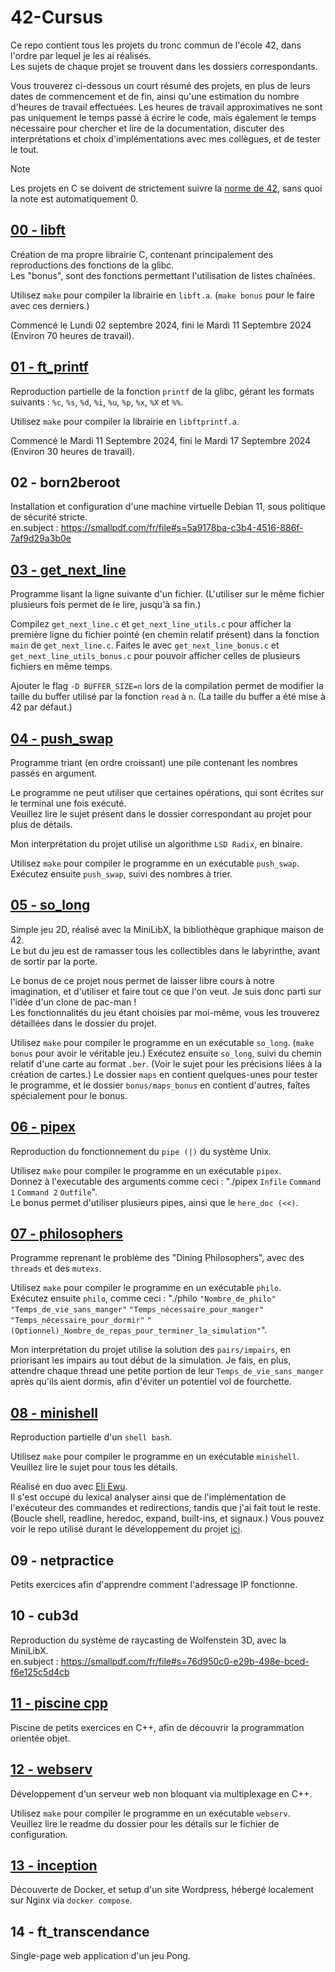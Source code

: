 # 42-Cursus

Ce repo contient tous les projets du tronc commun de l'école 42, dans l'ordre par lequel je les ai réalisés.  
Les sujets de chaque projet se trouvent dans les dossiers correspondants.

Vous trouverez ci-dessous un court résumé des projets, en plus de leurs dates de commencement et de fin, ainsi qu'une estimation du nombre d'heures de travail effectuées. Les heures de travail approximatives ne sont pas uniquement le temps passé à écrire le code, mais également le temps nécessaire pour chercher et lire de la documentation, discuter des interprétations et choix d'implémentations avec mes collègues, et de tester le tout.

> [!NOTE]  
> Les projets en C se doivent de strictement suivre la [norme de 42](https://smallpdf.com/file#s=102dad73-62e5-40ec-8122-5b87b83ff6fc), sans quoi la note est automatiquement 0.

## [00 - libft](https://github.com/Alexioos95/42-Cursus/tree/main/00_libft)

Création de ma propre librairie C, contenant principalement des reproductions des fonctions de la glibc.  
Les "bonus", sont des fonctions permettant l'utilisation de listes chaînées.

Utilisez ```make``` pour compiler la librairie en ```libft.a```. (```make bonus``` pour le faire avec ces derniers.)

Commencé le Lundi 02 septembre 2024, fini le Mardi 11 Septembre 2024 (Environ 70 heures de travail).
 <!-- , rendu le ?.  -->

## [01 - ft_printf](https://github.com/Alexioos95/42-Cursus/tree/main/01_ft_printf)

Reproduction partielle de la fonction ```printf``` de la glibc, gérant les formats suivants : ```%c```, ```%s```, ```%d```, ```%i```, ```%u```, ```%p```, ```%x```, ```%X``` et ```%%```.

Utilisez ```make``` pour compiler la librairie en ```libftprintf.a```.

Commencé le Mardi 11 Septembre 2024, fini le Mardi 17 Septembre 2024 (Environ 30 heures de travail).
 <!-- , rendu ?.  -->

## 02 - born2beroot

Installation et configuration d'une machine virtuelle Debian 11, sous politique de sécurité stricte.  
en.subject : https://smallpdf.com/fr/file#s=5a9178ba-c3b4-4516-886f-7af9d29a3b0e

<!-- Commencé le ?, rendu ?. (Environ ?h de travail) -->

## [03 - get_next_line](https://github.com/Alexioos95/42-Cursus/tree/main/03_get_next_line)

Programme lisant la ligne suivante d'un fichier. (L'utiliser sur le même fichier plusieurs fois permet de le lire, jusqu'à sa fin.)

Compilez ```get_next_line.c``` et ```get_next_line_utils.c``` pour afficher la première ligne du fichier pointé (en chemin relatif présent) dans la fonction ```main``` de ```get_next_line.c```. Faites le avec ```get_next_line_bonus.c``` et ```get_next_line_utils_bonus.c``` pour pouvoir afficher celles de plusieurs fichiers en même temps.

Ajouter le flag ```-D BUFFER_SIZE=n``` lors de la compilation permet de modifier la taille du buffer utilisé par la fonction ```read``` à ```n```. (La taille du buffer a été mise à 42 par défaut.)

<!-- Commencé le ?, rendu ?. (Environ ?h de travail) -->

## [04 - push_swap](https://github.com/Alexioos95/42-Cursus/tree/main/04_push_swap)

Programme triant (en ordre croissant) une pile contenant les nombres passés en argument.

Le programme ne peut utiliser que certaines opérations, qui sont écrites sur le terminal une fois exécuté.  
Veuillez lire le sujet présent dans le dossier correspondant au projet pour plus de détails.

Mon interprétation du projet utilise un algorithme ```LSD Radix```, en binaire.

Utilisez ```make``` pour compiler le programme en un exécutable ```push_swap```.  
Exécutez ensuite ```push_swap```, suivi des nombres à trier.

<!-- Commencé le ?, rendu ?. (Environ ?h de travail) -->

## [05 - so_long](https://github.com/Alexioos95/42-Cursus/tree/main/05_so_long)

Simple jeu 2D, réalisé avec la MiniLibX, la bibliothèque graphique maison de 42.  
Le but du jeu est de ramasser tous les collectibles dans le labyrinthe, avant de sortir par la porte.

Le bonus de ce projet nous permet de laisser libre cours à notre imagination, et d'utiliser et faire tout ce que l'on veut. Je suis donc parti sur l'idée d'un clone de pac-man !  
Les fonctionnalités du jeu étant choisies par moi-même, vous les trouverez détaillées dans le dossier du projet.

Utilisez ```make``` pour compiler le programme en un exécutable ```so_long```. (```make bonus``` pour avoir le véritable jeu.) Exécutez ensuite ```so_long```, suivi du chemin relatif d'une carte au format ```.ber```. (Voir le sujet pour les précisions liées à la création de cartes.) Le dossier ```maps``` en contient quelques-unes pour tester le programme, et le dossier ```bonus/maps_bonus``` en contient d'autres, faîtes spécialement pour le bonus.

<!-- Commencé le ?, rendu ?. (Environ ?h de travail) -->
## [06 - pipex](https://github.com/Alexioos95/42-Cursus/tree/main/06_pipex)

Reproduction du fonctionnement du ```pipe (|)``` du système Unix.

Utilisez ```make``` pour compiler le programme en un exécutable ```pipex```.  
Donnez à l'executable des arguments comme ceci : "./pipex ```Infile``` ```Command 1``` ```Command 2``` ```Outfile```".  
Le bonus permet d'utiliser plusieurs pipes, ainsi que le ```here_doc (<<)```.

<!-- Commencé le ?, rendu ?. (Environ ?h de travail) -->

## [07 - philosophers](https://github.com/Alexioos95/42-Cursus/tree/main/07_philosophers)

Programme reprenant le problème des "Dining Philosophers", avec des ```threads``` et des ```mutexs```.

Utilisez ```make``` pour compiler le programme en un exécutable ```philo```.  
Exécutez ensuite ```philo```, comme ceci : "./philo ```"Nombre_de_philo"``` ```"Temps_de_vie_sans_manger"``` ```"Temps_nécessaire_pour_manger"``` ```"Temps_nécessaire_pour_dormir"``` ```"(Optionnel)_Nombre_de_repas_pour_terminer_la_simulation"```".

Mon interprétation du projet utilise la solution des ```pairs/impairs```, en priorisant les impairs au tout début de la simulation. Je fais, en plus, attendre chaque thread une petite portion de leur ```Temps_de_vie_sans_manger``` après qu'ils aient dormis, afin d'éviter un potentiel vol de fourchette.

<!-- Commencé le ?, rendu ?. (Environ ?h de travail) -->

## [08 - minishell](https://github.com/Alexioos95/42-Cursus/tree/main/08_minishell)

Reproduction partielle d'un ```shell bash```.

Utilisez ```make``` pour compiler le programme en un exécutable ```minishell```.  
Veuillez lire le sujet pour tous les détails.

Réalisé en duo avec [Eli Ewu](https://github.com/Uweile).  
Il s'est occupé du lexical analyser ainsi que de l'implémentation de l'exécuteur des commandes et redirections, tandis que j'ai fait tout le reste. (Boucle shell, readline, heredoc, expand, built-ins, et signaux.) Vous pouvez voir le repo utilisé durant le développement du projet [ici](https://github.com/Alexioos95/ms).

<!-- Commencé le ?, rendu ?. (Environ ?h de travail) -->

## 09 - netpractice

Petits exercices afin d'apprendre comment l'adressage IP fonctionne.

<!-- Commencé le ?, rendu ?. (Environ ?h de travail) -->
## 10 - cub3d

Reproduction du système de raycasting de Wolfenstein 3D, avec la MiniLibX.  
en.subject : https://smallpdf.com/fr/file#s=76d950c0-e29b-498e-bced-f6e125c5d4cb

<!-- Commencé le ?, rendu ?. (Environ ?h de travail) -->

## [11 - piscine cpp](https://github.com/Alexioos95/42-Cursus/tree/main/11_cpp)

Piscine de petits exercices en C++, afin de découvrir la programmation orientée objet.

<!-- Commencé le ?, rendu ?. (Environ ?h de travail) -->

## [12 - webserv](https://github.com/Alexioos95/42-Cursus/tree/main/12_webserv)

Développement d'un serveur web non bloquant via multiplexage en C++.

Utilisez ```make``` pour compiler le programme en un exécutable ```webserv```.  
Veuillez lire le readme du dossier pour les détails sur le fichier de configuration.

<!-- Commencé le ?, rendu ?. (Environ ?h de travail) -->

## [13 - inception](https://github.com/Alexioos95/42-Cursus/tree/main/13_inception)

Découverte de Docker, et setup d'un site Wordpress, hébergé localement sur Nginx via ```docker compose```.

<!-- Commencé le ?, rendu ?. (Environ ?h de travail) -->

## 14 - ft_transcendance

Single-page web application d'un jeu Pong.

<!-- Commencé le ?, rendu ?. (Environ ?h de travail) -->
